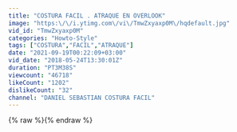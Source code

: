 ```yaml
---
title: "COSTURA FACIL . ATRAQUE EN OVERLOOK"
image: "https:\/\/i.ytimg.com\/vi\/TmwZxyaxp0M\/hqdefault.jpg"
vid_id: "TmwZxyaxp0M"
categories: "Howto-Style"
tags: ["COSTURA","FACIL","ATRAQUE"]
date: "2021-09-19T00:22:09+03:00"
vid_date: "2018-05-24T13:30:01Z"
duration: "PT3M38S"
viewcount: "46718"
likeCount: "1202"
dislikeCount: "32"
channel: "DANIEL SEBASTIAN COSTURA FACIL"
---
```

{% raw %}{% endraw %}
